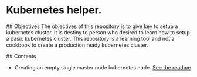# Kubernetes helper.

## Objectives
The objectives of this repository is to give key to setup a kubernetes cluster.
It is destiny to person who desired to learn how to setup a basic kubernetes cluster.
This repository is a learning tool and not a cookbook to create a production ready kubernetes cluster. 

## Contents

* Creating an empty single master node kubernetes node. [See the readme](vagrant/readme.md)

